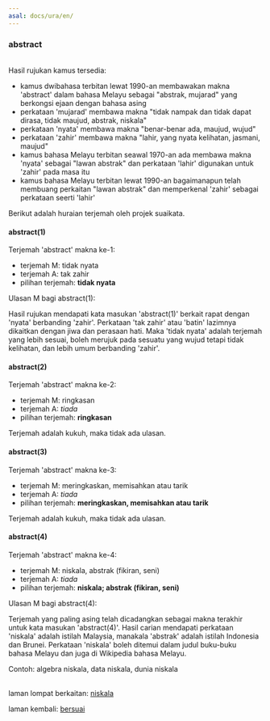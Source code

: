```yaml
---
asal: docs/ura/en/
---
```


### abstract

&nbsp;  
Hasil rujukan kamus tersedia:

- kamus dwibahasa terbitan lewat 1990-an membawakan makna
'abstract' dalam bahasa Melayu sebagai "abstrak, mujarad"
yang berkongsi ejaan dengan bahasa asing
- perkataan 'mujarad' membawa makna "tidak nampak dan tidak
dapat dirasa, tidak maujud, abstrak, niskala"
- perkataan 'nyata' membawa makna "benar-benar ada, maujud,
wujud"
- perkataan 'zahir' membawa makna "lahir, yang nyata
kelihatan, jasmani, maujud"
- kamus bahasa Melayu terbitan seawal 1970-an ada membawa
makna 'nyata' sebagai "lawan abstrak" dan perkataan 'lahir'
digunakan untuk 'zahir' pada masa itu
- kamus bahasa Melayu terbitan lewat 1990-an bagaimanapun
telah membuang perkaitan "lawan abstrak" dan memperkenal
'zahir' sebagai perkataan seerti 'lahir'

Berikut adalah huraian terjemah oleh projek suaikata.

#### abstract(1)

Terjemah 'abstract' makna ke-1:

- terjemah M: tidak nyata
- terjemah A: tak zahir
- pilihan terjemah: **tidak nyata**

Ulasan M bagi abstract(1):

Hasil rujukan mendapati kata masukan 'abstract(1)' berkait
rapat dengan 'nyata' berbanding 'zahir'. Perkataan 'tak
zahir' atau 'batin' lazimnya dikaitkan dengan jiwa dan
perasaan hati. Maka 'tidak nyata' adalah terjemah yang
lebih sesuai, boleh merujuk pada sesuatu yang wujud tetapi
tidak kelihatan, dan lebih umum berbanding 'zahir'.

#### abstract(2)

Terjemah 'abstract' makna ke-2:

- terjemah M: ringkasan
- terjemah A: *tiada*
- pilihan terjemah: **ringkasan**

Terjemah adalah kukuh, maka tidak ada ulasan.

#### abstract(3)

Terjemah 'abstract' makna ke-3:

- terjemah M: meringkaskan, memisahkan atau tarik
- terjemah A: *tiada*
- pilihan terjemah: **meringkaskan, memisahkan atau tarik**

Terjemah adalah kukuh, maka tidak ada ulasan.

#### abstract(4)

Terjemah 'abstract' makna ke-4:

- terjemah M: niskala, abstrak (fikiran, seni)
- terjemah A: *tiada*
- pilihan terjemah: **niskala; abstrak (fikiran, seni)**

Ulasan M bagi abstract(4):

Terjemah yang paling asing telah dicadangkan sebagai makna
terakhir untuk kata masukan 'abstract(4)'. Hasil carian
mendapati perkataan 'niskala' adalah istilah Malaysia,
manakala 'abstrak' adalah istilah Indonesia dan Brunei.
Perkataan 'niskala' boleh ditemui dalam judul buku-buku
bahasa Melayu dan juga di Wikipedia bahasa Melayu.

Contoh: algebra niskala, data niskala, dunia niskala

&nbsp;  
laman lompat berkaitan: [niskala][1]

laman kembali: [bersuai][0]

  [0]: ../../bersuai.md
  [1]: ../ms/niskala.md
